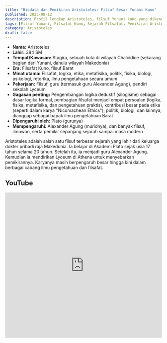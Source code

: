 ```yaml
---
title: "Biodata dan Pemikiran Aristoteles: Filsuf Besar Yunani Kuno"
published: 2023-08-12
description: Profil lengkap Aristoteles, filsuf Yunani kuno yang dikenal sebagai bapak ilmu pengetahuan Barat dan guru Alexander Agung.
tags: [Filsuf Yunani, Filsafat Kuno, Sejarah Filsafat, Pemikiran Aristoteles]
category: Aristoteles
draft: false
---
```


- **Nama:** Aristoteles
- **Lahir:** 384 SM
- **Tempat/Kawasan:** Stagira, sebuah kota di wilayah Chalcidice (sekarang bagian dari Yunani, dahulu wilayah Makedonia)
- **Era:** Filsafat Kuno, filsuf Barat
- **Minat utama:** Filsafat, logika, etika, metafisika, politik, fisika, biologi, psikologi, retorika, ilmu pengetahuan secara umum
- **Pekerjaan:** Filsuf, guru (termasuk guru Alexander Agung), pendiri sekolah Lyceum
- **Gagasan penting:** Pengembangan logika deduktif (silogisme) sebagai dasar logika formal, pembagian filsafat menjadi empat persoalan (logika, fisika, metafisika, dan pengetahuan praktis), kontribusi besar pada etika (seperti dalam karya "Nicomachean Ethics"), politik, biologi, dan lainnya; dianggap sebagai bapak ilmu pengetahuan Barat
- **Dipengaruhi oleh:** Plato (gurunya)
- **Mempengaruhi:** Alexander Agung (muridnya), dan banyak filsuf, ilmuwan, serta pemikir sepanjang sejarah sampai masa modern

Aristoteles adalah salah satu filsuf terbesar sejarah yang lahir dari keluarga dokter pribadi raja Makedonia. Ia belajar di Akademi Plato sejak usia 17 tahun selama 20 tahun. Setelah itu, ia menjadi guru Alexander Agung. Kemudian ia mendirikan Lyceum di Athena untuk menyebarkan pemikirannya. Karyanya masih berpengaruh besar hingga kini dalam berbagai cabang ilmu pengetahuan dan filsafat.

## YouTube

<iframe width="100%" height="468" src="https://www.youtube.com/embed/csIW4W_DYX4?si=fc0UoCNzU1T9Urid" title="YouTube video player" frameborder="0" allow="accelerometer; autoplay; clipboard-write; encrypted-media; gyroscope; picture-in-picture; web-share" referrerpolicy="strict-origin-when-cross-origin" allowfullscreen></iframe>
